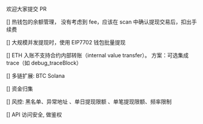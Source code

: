 欢迎大家提交 PR 

[] 热钱包的余额管理， 没有考虑到 fee，应该在 scan 中确认提现交易后，扣出手续费

[] 大规模并发提现时，使用 EIP7702 钱包批量提现

[] ETH 入账不支持合约内部转账（internal value transfer）。
方案：可选集成 trace（如 debug_traceBlock） 

[] 多链扩展: BTC Solana

[] 资金归集

[] 风控: 黑名单、异常地址 、单日提现限额 、单笔提现限额、频率限制

[] API 访问安全, 做鉴权
 

